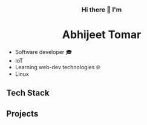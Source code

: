 <h3 align="center"> Hi there 👋 I'm</h3>

<h1 align="center">Abhijeet Tomar</h1>


* Software developer 🎓
* IoT
* Learning web-dev technologies 🌐
* Linux

<h2>Tech Stack</h2>
  <h2>Projects</h2>
<!--
**abhijeettmr/abhijeettmr** is a ✨ _special_ ✨ repository because its `README.md` (this file) appears on your GitHub profile.

Here are some ideas to get you started:

- 🔭 I’m currently working on ...
- 🌱 I’m currently learning ...
- 👯 I’m looking to collaborate on ...
- 🤔 I’m looking for help with ...
- 💬 Ask me about ...
- 📫 How to reach me: ...
- 😄 Pronouns: ...
- ⚡ Fun fact: ...
-->
<br>
